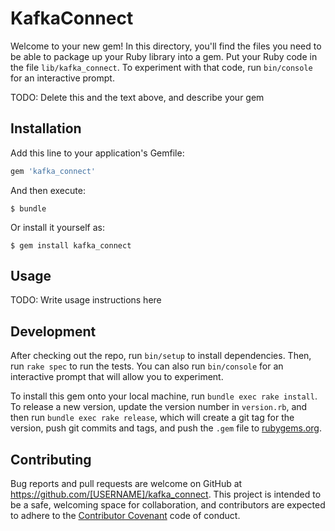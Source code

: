 # KafkaConnect

Welcome to your new gem! In this directory, you'll find the files you need to be able to package up your Ruby library into a gem. Put your Ruby code in the file `lib/kafka_connect`. To experiment with that code, run `bin/console` for an interactive prompt.

TODO: Delete this and the text above, and describe your gem

## Installation

Add this line to your application's Gemfile:

```ruby
gem 'kafka_connect'
```

And then execute:

    $ bundle

Or install it yourself as:

    $ gem install kafka_connect

## Usage

TODO: Write usage instructions here

## Development

After checking out the repo, run `bin/setup` to install dependencies. Then, run `rake spec` to run the tests. You can also run `bin/console` for an interactive prompt that will allow you to experiment.

To install this gem onto your local machine, run `bundle exec rake install`. To release a new version, update the version number in `version.rb`, and then run `bundle exec rake release`, which will create a git tag for the version, push git commits and tags, and push the `.gem` file to [rubygems.org](https://rubygems.org).

## Contributing

Bug reports and pull requests are welcome on GitHub at https://github.com/[USERNAME]/kafka_connect. This project is intended to be a safe, welcoming space for collaboration, and contributors are expected to adhere to the [Contributor Covenant](http://contributor-covenant.org) code of conduct.

